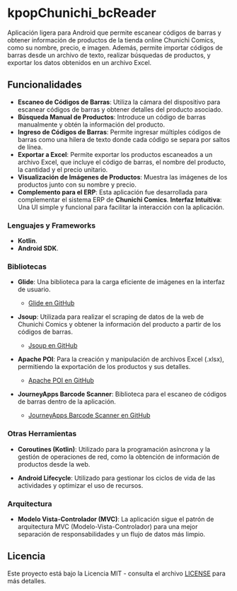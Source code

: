 # kpopChunichi_bcReader
Aplicación ligera para Android que permite escanear códigos de barras y obtener información de productos de la tienda online Chunichi Comics, como su nombre, precio, e imagen. Además, permite importar códigos de barras desde un archivo de texto, realizar búsquedas de productos, y exportar los datos obtenidos en un archivo Excel.


## Funcionalidades
- **Escaneo de Códigos de Barras**: Utiliza la cámara del dispositivo para escanear códigos de barras y obtener detalles del producto asociado.
- **Búsqueda Manual de Productos**: Introduce un código de barras manualmente y obtén la información del producto.
- **Ingreso de Códigos de Barras**: Permite ingresar múltiples códigos de barras como una hilera de texto donde cada código se separa por saltos de línea.
- **Exportar a Excel**: Permite exportar los productos escaneados a un archivo Excel, que incluye el código de barras, el nombre del producto, la cantidad y el precio unitario.
- **Visualización de Imágenes de Productos**: Muestra las imágenes de los productos junto con su nombre y precio.
- **Complemento para el ERP**: Esta aplicación fue desarrollada para complementar el sistema ERP de **Chunichi Comics**.
**Interfaz Intuitiva**: Una UI simple y funcional para facilitar la interacción con la aplicación.


### Lenguajes y Frameworks

- **Kotlin**.
- **Android SDK**.

### Bibliotecas

- **Glide**: Una biblioteca para la carga eficiente de imágenes en la interfaz de usuario.
  - [Glide en GitHub](https://github.com/bumptech/glide)
  
- **Jsoup**: Utilizada para realizar el scraping de datos de la web de Chunichi Comics y obtener la información del producto a partir de los códigos de barras.
  - [Jsoup en GitHub](https://github.com/jhy/jsoup)
  
- **Apache POI**: Para la creación y manipulación de archivos Excel (.xlsx), permitiendo la exportación de los productos y sus detalles.
  - [Apache POI en GitHub](https://github.com/apache/poi)

- **JourneyApps Barcode Scanner**: Biblioteca para el escaneo de códigos de barras dentro de la aplicación.
  - [JourneyApps Barcode Scanner en GitHub](https://github.com/journeyapps/zxing-android-embedded)

### Otras Herramientas

- **Coroutines (Kotlin)**: Utilizado para la programación asíncrona y la gestión de operaciones de red, como la obtención de información de productos desde la web.
  
- **Android Lifecycle**: Utilizado para gestionar los ciclos de vida de las actividades y optimizar el uso de recursos.

### Arquitectura

- **Modelo Vista-Controlador (MVC)**: La aplicación sigue el patrón de arquitectura MVC (Modelo-Vista-Controlador) para una mejor separación de responsabilidades y un flujo de datos más limpio.


## Licencia
Este proyecto está bajo la Licencia MIT - consulta el archivo [LICENSE](LICENSE) para más detalles.
